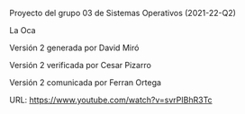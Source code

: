 Proyecto del grupo 03 de Sistemas Operativos (2021-22-Q2)

La Oca

Versión 2 generada por David Miró

Versión 2 verificada por Cesar Pizarro

Versión 2 comunicada por Ferran Ortega

URL: https://www.youtube.com/watch?v=svrPIBhR3Tc